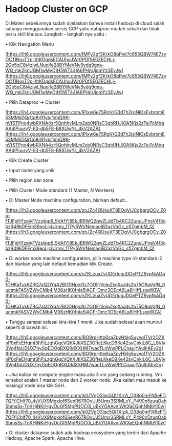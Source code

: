 # Hadoop Cluster on GCP

Di Materi sebelumnya sudah dijelaskan bahwa install hadoop di cloud salah satunya menggunakan servis GCP yaitu dataproc mudah sekali dan tidak perlu skill khusus. Langkah - langkah nya yaitu :

• Klik Navigation Menu

[https://lh6.googleusercontent.com/fMPy2gf3KrkO8qPvir7c655QBW74E7zvOCTlNosT2p-XtKDqdsECAUhoJWr0PDfSE0ZECHLj-2Gp5qC8t4zlwLNuojfe28BYMeVNv9ydg9gna-WQ_mk2knUGM1wMyDtH5WT44lA6PHnUjomYz3EyJw](https://lh6.googleusercontent.com/fMPy2gf3KrkO8qPvir7c655QBW74E7zvOCTlNosT2p-XtKDqdsECAUhoJWr0PDfSE0ZECHLj-2Gp5qC8t4zlwLNuojfe28BYMeVNv9ydg9gna-WQ_mk2knUGM1wMyDtH5WT44lA6PHnUjomYz3EyJw)

• Pilih Dataproc → Cluster

[https://lh4.googleusercontent.com/lPIxw6e7SRgVrG3d7h2jslNiOsEybromE53MMkDQrCp8rR1ybr1dhQRK-nVfSTPno4wbRXNA4zr5QnhhvMLm2sb0NRsC3qbRHJiOA5Kjs2zTei7cMbgAAdlPuurvV-h3-db5F8-B8XUwYs_4kV2AZA](https://lh4.googleusercontent.com/lPIxw6e7SRgVrG3d7h2jslNiOsEybromE53MMkDQrCp8rR1ybr1dhQRK-nVfSTPno4wbRXNA4zr5QnhhvMLm2sb0NRsC3qbRHJiOA5Kjs2zTei7cMbgAAdlPuurvV-h3-db5F8-B8XUwYs_4kV2AZA)

• Klik Create Cluster

• Input name yang unik

• Pilih region dan zone

• Pilih Cluster Mode standard (1 Master, N Workers)

• Di Master Node machine configuration, biarkan default..

[https://lh3.googleusercontent.com/zoJZc4QUsuXT8EOqViJCgbgrgOCy_Z0b-fTJFpHYzeiyFVzsijpp6_5VAfYl8EkJBRWQ2qwZLddTb4RC2ZunuUPneV4f3qbzR49kDFEm39eoLjcjvirmv_fTPy5WVNemaoIB2azVqGc_sflZgmbM_Q](https://lh3.googleusercontent.com/zoJZc4QUsuXT8EOqViJCgbgrgOCy_Z0b-fTJFpHYzeiyFVzsijpp6_5VAfYl8EkJBRWQ2qwZLddTb4RC2ZunuUPneV4f3qbzR49kDFEm39eoLjcjvirmv_fTPy5WVNemaoIB2azVqGc_sflZgmbM_Q)

• Di worker node machine configuration, pilih machine type n1-standard-2 dan biarkan yang lain default kemudian klik Create.

[https://lh5.googleusercontent.com/nZKLzuaZvUDErIugJDGePTZBypfbADq0-1OHKaTuk6ZRQ7aQ2iYqA2BODHpjcRz7OOFrVolpZkqXaJds2b75O9aVgfN_0uctmkFASVZWyCMb4jM36zHK0fnIa5iACF-Omc3OEcA6La8iHffLsxpWZA](https://lh5.googleusercontent.com/nZKLzuaZvUDErIugJDGePTZBypfbADq0-1OHKaTuk6ZRQ7aQ2iYqA2BODHpjcRz7OOFrVolpZkqXaJds2b75O9aVgfN_0uctmkFASVZWyCMb4jM36zHK0fnIa5iACF-Omc3OEcA6La8iHffLsxpWZA)

• Tunggu sampai selesai kira-kira 1 menit. Jika sudah selesai akan muncul seperti di bawah ini.

[https://lh5.googleusercontent.com/lBO9rpHtto6saZpyHblg5uyvolTVr2OZKnP0xFeEHgmt3hFiLzghGgcVQhXJtiXSZ3GfteLKkeD9Ke42syCnkiL6C_L8Vjv3Vg4fpUDUX7hyGpEOOgBXQRdXXHM7wacTLnWwPPLCnaujYAulhAEv2g](https://lh5.googleusercontent.com/lBO9rpHtto6saZpyHblg5uyvolTVr2OZKnP0xFeEHgmt3hFiLzghGgcVQhXJtiXSZ3GfteLKkeD9Ke42syCnkiL6C_L8Vjv3Vg4fpUDUX7hyGpEOOgBXQRdXXHM7wacTLnWwPPLCnaujYAulhAEv2g)

• Jika kalian ke compute engine maka ada 3 vm yang sedang running. Vm tersebut adalah 1 master node dan 2 worker node. Jika kalian mau masuk ke masing2 node bisa klik SSH.

[https://lh5.googleusercontent.com/lk0ZVgO3lqc5Qt1XlzA_D38q0mFN5eFTj7QFfiChIf70_4sVUX9Mgxlof6SenR67ROvUJ5Umx3SRMLxY_P490n5zuqOabSbmsSs-TnKHjNKrHgyOuGf5MpPUOC0j_uBkYOAAvniWKXaEQphNMbYI0w](https://lh5.googleusercontent.com/lk0ZVgO3lqc5Qt1XlzA_D38q0mFN5eFTj7QFfiChIf70_4sVUX9Mgxlof6SenR67ROvUJ5Umx3SRMLxY_P490n5zuqOabSbmsSs-TnKHjNKrHgyOuGf5MpPUOC0j_uBkYOAAvniWKXaEQphNMbYI0w)

• Di cluster dataproc sudah ada hadoop ecosystem yang terdiri dari Apache Hadoop, Apache Spark, Apache Hive.